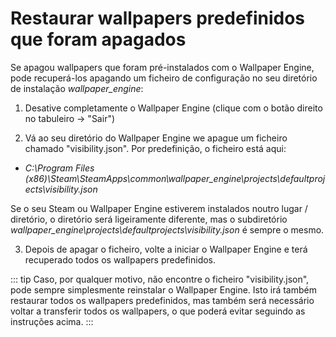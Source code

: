 # Restaurar wallpapers predefinidos que foram apagados

Se apagou wallpapers que foram pré-instalados com o Wallpaper Engine, pode recuperá-los apagando um ficheiro de configuração no seu diretório de instalação *wallpaper_engine*:

1. Desative completamente o Wallpaper Engine (clique com o botão direito no tabuleiro -> "Sair")

2. Vá ao seu diretório do Wallpaper Engine we apague um ficheiro chamado "visibility.json". Por predefinição, o ficheiro está aqui:

* *C:\Program Files (x86)\Steam\SteamApps\common\wallpaper_engine\projects\defaultprojects\visibility.json*

Se o seu Steam ou Wallpaper Engine estiverem instalados noutro lugar / diretório, o diretório será ligeiramente diferente, mas o subdiretório *wallpaper_engine\projects\defaultprojects\visibility.json* é sempre o mesmo.

3. Depois de apagar o ficheiro, volte a iniciar o Wallpaper Engine e terá recuperado todos os wallpapers predefinidos.

::: tip Caso, por qualquer motivo, não encontre o ficheiro "visibility.json", pode sempre simplesmente reinstalar o Wallpaper Engine. Isto irá também restaurar todos os wallpapers predefinidos, mas também será necessário voltar a transferir todos os wallpapers, o que poderá evitar seguindo as instruções acima. :::